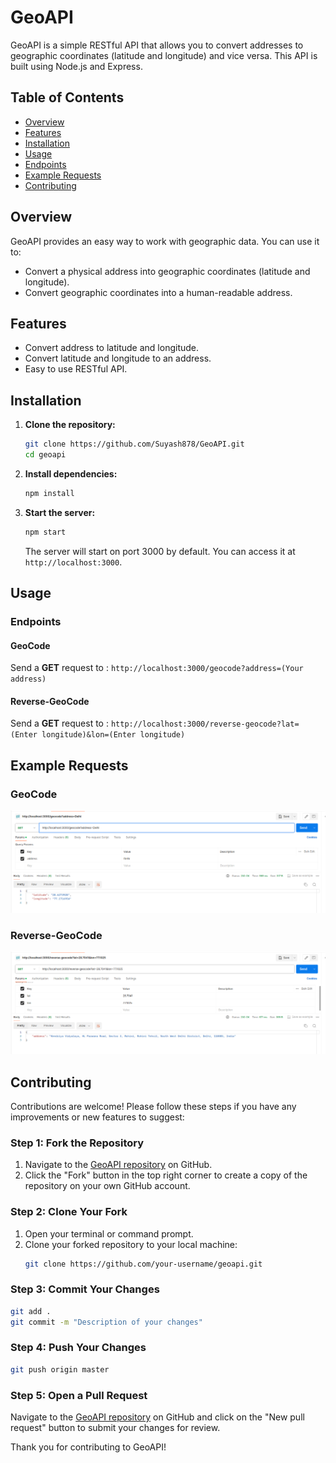 # GeoAPI

GeoAPI is a simple RESTful API that allows you to convert addresses to geographic coordinates (latitude and longitude) and vice versa. This API is built using Node.js and Express.

## Table of Contents

- [Overview](#overview)
- [Features](#features)
- [Installation](#installation)
- [Usage](#usage)
- [Endpoints](#endpoints)
- [Example Requests](#example-requests)
- [Contributing](#contributing)

## Overview

GeoAPI provides an easy way to work with geographic data. You can use it to:
- Convert a physical address into geographic coordinates (latitude and longitude).
- Convert geographic coordinates into a human-readable address.

## Features

- Convert address to latitude and longitude.
- Convert latitude and longitude to an address.
- Easy to use RESTful API.

## Installation

1. **Clone the repository:**
   ```bash
   git clone https://github.com/Suyash878/GeoAPI.git
   cd geoapi
   ```

2. **Install dependencies:**
   ```bash
   npm install
   ```

3. **Start the server:**
   ```bash
   npm start
   ```
   The server will start on port 3000 by default. You can access it at `http://localhost:3000`.

## Usage

### Endpoints

#### GeoCode

Send a **GET** request to : `http://localhost:3000/geocode?address=(Your address)`

#### Reverse-GeoCode

Send a **GET** request to : `http://localhost:3000/reverse-geocode?lat=(Enter longitude)&lon=(Enter longitude)`

## Example Requests

### GeoCode

![GeoCode Example](images/image.png)

### Reverse-GeoCode

![Reverse-GeoCode Example](images/image-1.png)

## Contributing

Contributions are welcome! Please follow these steps if you have any improvements or new features to suggest:

### Step 1: Fork the Repository

1. Navigate to the [GeoAPI repository](https://github.com/dishamodi0910/APIVerse.git) on GitHub.
2. Click the "Fork" button in the top right corner to create a copy of the repository on your own GitHub account.

### Step 2: Clone Your Fork

1. Open your terminal or command prompt.
2. Clone your forked repository to your local machine:
   ```bash
   git clone https://github.com/your-username/geoapi.git
   ```

### Step 3: Commit Your Changes

```bash
git add .
git commit -m "Description of your changes"
```

### Step 4: Push Your Changes

```bash
git push origin master
```

### Step 5: Open a Pull Request

Navigate to the [GeoAPI repository](https://github.com/dishamodi0910/APIVerse.git) on GitHub and click on the "New pull request" button to submit your changes for review.

Thank you for contributing to GeoAPI!
